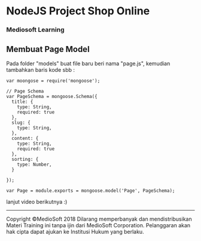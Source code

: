 # NodeJS Project Shop Online

### Mediosoft Learning

## Membuat Page Model

Pada folder "models" buat file baru beri nama "page.js", kemudian tambahkan baris kode sbb :

    var moongose = require('mongoose');

    // Page Schema
    var PageSchema = mongoose.Schema({
      title: {
        type: String,
        required: true
      },
      slug: {
        type: String,
      },
      content: {
        type: String,
        required: true
      },
      sorting: {
        type: Number,
      }

    });

    var Page = module.exports = mongoose.model('Page', PageSchema);


lanjut video berikutnya :)







































---
Copyright &copy;MedioSoft 2018 
Dilarang memperbanyak dan mendistribusikan Materi Training ini tanpa ijin dari MedioSoft Corporation. Pelanggaran akan hak cipta dapat ajukan ke Institusi Hukum yang berlaku.